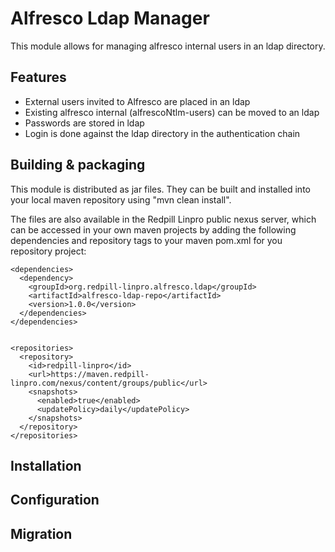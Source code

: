 # Alfresco Ldap Manager

This module allows for managing alfresco internal users in an ldap directory.

## Features
* External users invited to Alfresco are placed in an ldap
* Existing alfresco internal (alfrescoNtlm-users) can be moved to an ldap
* Passwords are stored in ldap
* Login is done against the ldap directory in the authentication chain

## Building & packaging
This module is distributed as jar files. They can be built and installed into your local maven repository using "mvn clean install".

The files are also available in the Redpill Linpro public nexus server, which can be accessed in your own maven projects by adding the following dependencies and repository tags to your maven pom.xml for you repository project:

    <dependencies>
      <dependency>
        <groupId>org.redpill-linpro.alfresco.ldap</groupId>
        <artifactId>alfresco-ldap-repo</artifactId>
        <version>1.0.0</version>
      </dependencies>
    </dependencies>


    <repositories>
      <repository>
        <id>redpill-linpro</id>
        <url>https://maven.redpill-linpro.com/nexus/content/groups/public</url>
        <snapshots>
          <enabled>true</enabled>
          <updatePolicy>daily</updatePolicy>
        </snapshots>
      </repository>
    </repositories>

## Installation

## Configuration

## Migration
